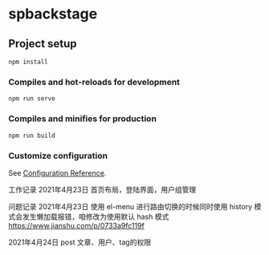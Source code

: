# spbackstage

## Project setup
```
npm install
```

### Compiles and hot-reloads for development
```
npm run serve
```

### Compiles and minifies for production
```
npm run build
```

### Customize configuration
See [Configuration Reference](https://cli.vuejs.org/config/).


工作记录
2021年4月23日 首页布局，登陆界面，用户组管理

问题记录
2021年4月23日 
  使用 el-menu 进行路由切换的时候同时使用 history 模式会发生懒加载报错，咱修改为使用默认 hash 模式
  https://www.jianshu.com/p/0733a9fc119f

2021年4月24日
  post
  文章、用户、tag的权限 